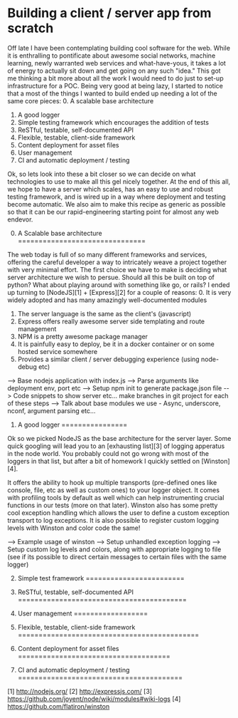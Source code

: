 Building a client / server app from scratch
===========================================

Off late I have been contemplating building cool software for the web. While it is enthralling to pontificate about awesome social networks, machine learning, newly warranted web services and what-have-yous, it takes a lot of energy to actually sit down and get going on any such "idea." This got me thinking a bit more about all the work I would need to do just to set-up infrastructure for a POC. Being very good at being lazy, I started to notice that a most of the things I wanted to build ended up needing a lot of the same core pieces:
0. A scalable base architecture
1. A good logger
2. Simple testing framework which encourages the addition of tests
3. ReSTful, testable, self-documented API
4. Flexible, testable, client-side framework
5. Content deployment for asset files
6. User management
7. CI and automatic deployment / testing

Ok, so lets look into these a bit closer so we can decide on what technologies to use to make all this gel nicely together. At the end of this all, we hope to have a server which scales, has an easy to use and robust testing framework, and is wired up in a way where deployment and testing become automatic. We also aim to make this recipe as generic as possible so that it can be our rapid-engineering starting point for almost any web endevor.

0. A Scalable base architecture
===============================

The web today is full of so many different frameworks and services, offering the careful developer a way to intricately weave a project together with very minimal effort. The first choice we have to make is deciding what server architecture we wish to persue. Should all this be built on top of python? What about playing around with something like go, or rails? I ended up turning to [NodeJS][1] + [Express][2] for a couple of reasons:
0. It is very widely adopted and has many amazingly well-documented modules
1. The server language is the same as the client's (javascript)
2. Express offers really awesome server side templating and route management
3. NPM is a pretty awesome package manager
4. It is painfully easy to deploy, be it in a docker container or on some hosted service somewhere
5. Provides a similar client / server debugging experience (using node-debug etc)

--> Base nodejs application with index.js
--> Parse arguments like deployment env, port etc
--> Setup npm init to generate package.json file
--> Code snippets to show server etc... make branches in git project for each of these steps
--> Talk about base modules we use - Async, underscore, nconf, argument parsing etc...


1. A good logger
================

Ok so we picked NodeJS as the base architecture for the server layer. Some quick googling will lead you to an [exhausting list][3] of logging apperatus in the node world. You probably could not go wrong with most of the loggers in that list, but after a bit of homework I quickly settled on [Winston][4].

It offers the ability to hook up multiple transports (pre-defined ones like console, file, etc as well as custom ones) to your logger object. It comes with profiling tools by default as well which can help instrumenting crucial functions in our tests (more on that later). Winston also has some pretty cool exception handling which allows the user to define a custom exception transport to log exceptions. It is also possible to register custom logging levels with Winston and color code the same!

--> Example usage of winston
--> Setup unhandled exception logging
--> Setup custom log levels and colors, along with appropriate logging to file (see if its possible to direct certain messages to certain files with the same logger)

2. Simple test framework
========================

3. ReSTful, testable, self-documented API
=========================================

4. User management
==================

5. Flexible, testable, client-side framework
============================================

6. Content deployment for asset files
=====================================

7. CI and automatic deployment / testing
========================================


[1] http://nodejs.org/
[2] http://expressjs.com/
[3] https://github.com/joyent/node/wiki/modules#wiki-logs
[4] https://github.com/flatiron/winston